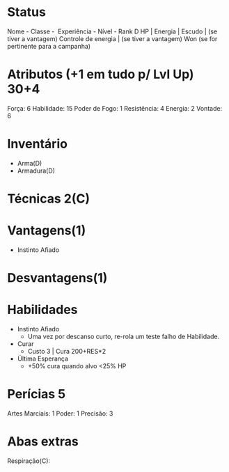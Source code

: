 # Status
Nome -
Classe - 
Experiência - 
Nível -
Rank D
HP |
Energia |
Escudo | (se tiver a vantagem)
Controle de energia | (se tiver a vantagem)
Won (se for pertinente para a campanha)



# Atributos (+1 em tudo p/ Lvl Up) 30+4
Força: 6
Habilidade: 15
Poder de Fogo: 1
Resistência: 4
Energia: 2
Vontade: 6  

# Inventário
-  Arma(D)
- Armadura(D)

# Técnicas 2(C)


# Vantagens(1) 
- Instinto Afiado


# Desvantagens(1)

# Habilidades
- Instinto Afiado
	- Uma vez por descanso curto, re-rola um teste falho de Habilidade.
- Curar 
	- Custo 3 | Cura 200+RES*2
- Última Esperança
	- +50% cura quando alvo <25% HP

# Perícias 5
Artes Marciais: 1
Poder: 1
Precisão: 3 

# Abas extras
Respiração(C):